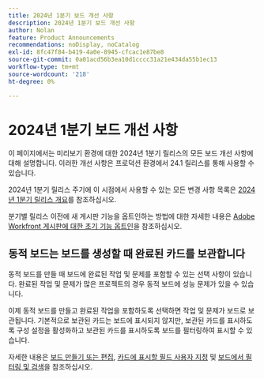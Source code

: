 ```yaml
---
title: 2024년 1분기 보드 개선 사항
description: 2024년 1분기 보드 개선 사항
author: Nolan
feature: Product Announcements
recommendations: noDisplay, noCatalog
exl-id: 8fc47f84-b419-4a0e-8945-cfcac1e87be8
source-git-commit: 0a01acd56b3ea10d1cccc31a21e434da55b1ec13
workflow-type: tm+mt
source-wordcount: '218'
ht-degree: 0%

---
```


# 2024년 1분기 보드 개선 사항

이 페이지에서는 미리보기 환경에 대한 2024년 1분기 릴리스의 모든 보드 개선 사항에 대해 설명합니다. 이러한 개선 사항은 프로덕션 환경에서 24.1 릴리스를 통해 사용할 수 있습니다.

2024년 1분기 릴리스 주기에 이 시점에서 사용할 수 있는 모든 변경 사항 목록은 [2024년 1분기 릴리스 개요](/help/quicksilver/product-announcements/product-releases/24-q1-release-activity/24-q1-release-overview.md)를 참조하십시오.

분기별 릴리스 이전에 새 게시판 기능을 옵트인하는 방법에 대한 자세한 내용은 [Adobe Workfront 게시판에 대한 초기 기능 옵트인](/help/quicksilver/agile/get-started-with-boards/boards-early-feature-opt-in.md)을 참조하십시오.

## 동적 보드는 보드를 생성할 때 완료된 카드를 보관합니다

동적 보드를 만들 때 보드에 완료된 작업 및 문제를 포함할 수 있는 선택 사항이 있습니다. 완료된 작업 및 문제가 많은 프로젝트의 경우 동적 보드에 성능 문제가 있을 수 있습니다.

이제 동적 보드를 만들고 완료된 작업을 포함하도록 선택하면 작업 및 문제가 보드로 보관됩니다. 기본적으로 보관된 카드는 보드에 표시되지 않지만, 보관된 카드를 표시하도록 구성 설정을 활성화하고 보관된 카드를 표시하도록 보드를 필터링하여 표시할 수 있습니다.

자세한 내용은 [보드 만들기 또는 편집](/help/quicksilver/agile/get-started-with-boards/create-edit-board.md), [카드에 표시할 필드 사용자 지정](/help/quicksilver/agile/get-started-with-boards/customize-fields-on-card.md) 및 [보드에서 필터링 및 검색](/help/quicksilver/agile/get-started-with-boards/filter-search-in-board.md)을 참조하십시오.
